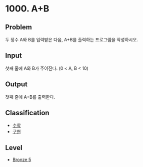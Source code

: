 # 1000. A+B

## Problem

두 정수 A와 B를 입력받은 다음, A+B를 출력하는 프로그램을 작성하시오.

## Input

첫째 줄에 A와 B가 주어진다. (0 < A, B < 10)

## Output

첫째 줄에 A+B를 출력한다.

## Classification

- [수학](../README.md/#math)
- [구현](../README.md/#implemenation)

## Level

- [Bronze 5](../../boj/README.md/#bronze-5)
